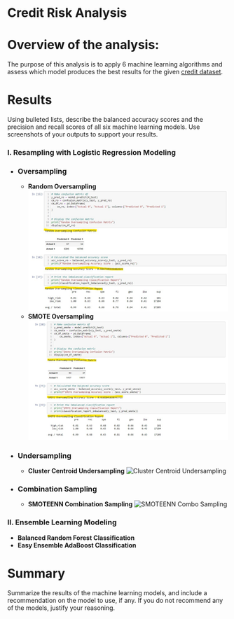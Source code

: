 # Credit Risk Analysis

# Overview of the analysis: 
The purpose of this analysis is to apply 6 machine learning algorithms and assess which model produces the best results for the given [credit dataset](https://github.com/nsmeltz/Credit_Risk_Analysis/blob/0f3846712b105e79d36c388d4bdbc2354fadf271/LoanStats_2019Q1.csv).

# Results 

Using bulleted lists, describe the balanced accuracy scores and the precision and recall scores of all six machine learning models. Use screenshots of your outputs to support your results.

### I. Resampling with Logistic Regression Modeling

  - ### Oversampling
    - **Random Oversampling**                                                                            
    ![Random Oversampling](https://github.com/nsmeltz/Credit_Risk_Analysis/blob/8f288df3588427d9023a88b996eb33d27e2d4e8d/Images/random_oversampling.jpg)
    - **SMOTE Oversampling**
    ![SMOTE Oversampling](https://github.com/nsmeltz/Credit_Risk_Analysis/blob/8f288df3588427d9023a88b996eb33d27e2d4e8d/Images/smote_oversampling.jpg)
  - ### Undersampling
    - **Cluster Centroid Undersampling**
    ![Cluster Centroid Undersampling](https://github.com/nsmeltz/Credit_Risk_Analysis/blob/8f288df3588427d9023a88b996eb33d27e2d4e8d/Images/cluster_centroid_oversampling.jpg)
    
  - ### Combination Sampling  
    - **SMOTEENN Combination Sampling**
    ![SMOTEENN Combo Sampling](https://github.com/nsmeltz/Credit_Risk_Analysis/blob/8f288df3588427d9023a88b996eb33d27e2d4e8d/Images/smoteenn_combo_sampling.jpg)
    
### II. Ensemble Learning Modeling
  - **Balanced Random Forest Classification**
  - **Easy Ensemble AdaBoost Classification**

# Summary 

Summarize the results of the machine learning models, and include a recommendation on the model to use, if any. If you do not recommend any of the models, justify your reasoning.
